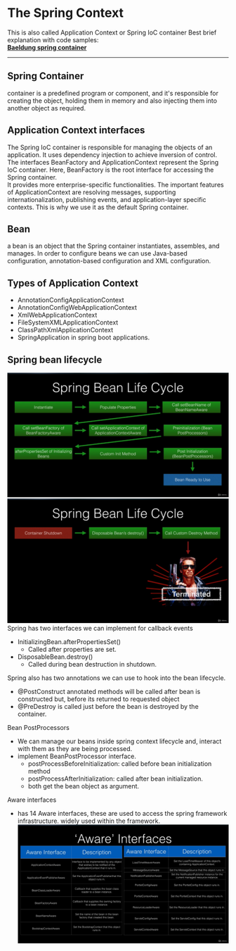 # The Spring Context

This is also called Application Context or Spring IoC container
Best brief explanation with code samples:<br>
[**Baeldung spring container**](https://www.baeldung.com/spring-application-context)
***

## Spring Container

container is a predefined program or component, and it's responsible for creating the object, holding them in memory and
also injecting them into another object as required.

## Application Context interfaces

The Spring IoC container is responsible for managing the objects of an application.
It uses dependency injection to achieve inversion of control.
The interfaces BeanFactory and ApplicationContext represent the Spring IoC container.
Here, BeanFactory is the root interface for accessing the Spring container.
</br>It provides more enterprise-specific functionalities.
The important features of ApplicationContext are resolving messages,
supporting internationalization, publishing events, and application-layer specific contexts.
This is why we use it as the default Spring container.

## Bean

a bean is an object that the Spring container instantiates, assembles, and manages.
In order to configure beans we can use Java-based configuration, annotation-based configuration
and XML configuration.

## Types of Application Context

* AnnotationConfigApplicationContext
* AnnotationConfigWebApplicationContext
* XmlWebApplicationContext
* FileSystemXMLApplicationContext
* ClassPathXmlApplicationContext
* SpringApplication in spring boot applications.

## Spring bean lifecycle

![Bean-life-Cycle](../../pics/bean-life-cycle.png)
![Bean-life-Cycle](../../pics/bean-life-cycle2.png)
Spring has two interfaces we can implement for callback events

* InitializingBean.afterPropertiesSet()
    * Called after properties are set.
* DisposableBean.destroy()
    * Called during bean destruction in shutdown.

Spring also has two annotations we can use to hook into the bean lifecycle.

* @PostConstruct annotated methods will be called after bean is constructed but, before its returned to requested object
* @PreDestroy is called just before the bean is destroyed by the container.

Bean PostProcessors

* We can manage our beans inside spring context lifecycle and, interact with them as they are being processed.
* implement BeanPostProcessor interface.
    * postProcessBeforeInitialization: called before bean initialization method
    * postProcessAfterInitialization: called after bean initialization.
    * both get the bean object as argument.

Aware interfaces

* has 14 Aware interfaces, these are used to access the spring framework infrastructure. widely used within the
  framework.
  ![Aware Interfaces](../../pics/aware-interface.png)

